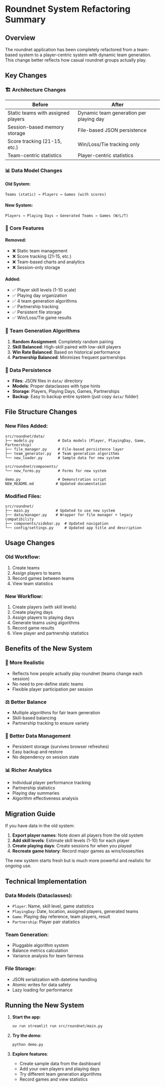 # Roundnet System Refactoring Summary

## Overview

The roundnet application has been completely refactored from a team-based system to a player-centric system with dynamic team generation. This change better reflects how casual roundnet groups actually play.

## Key Changes

### 🏗️ Architecture Changes

| **Before**                         | **After**                               |
| ---------------------------------- | --------------------------------------- |
| Static teams with assigned players | Dynamic team generation per playing day |
| Session-based memory storage       | File-based JSON persistence             |
| Score tracking (21-15, etc.)       | Win/Loss/Tie tracking only              |
| Team-centric statistics            | Player-centric statistics               |

### 📊 Data Model Changes

#### Old System:
```
Teams (static) → Players → Games (with scores)
```

#### New System:
```
Players → Playing Days → Generated Teams → Games (W/L/T)
```

### 🎯 Core Features

#### Removed:
- ❌ Static team management
- ❌ Score tracking (21-15, etc.)
- ❌ Team-based charts and analytics
- ❌ Session-only storage

#### Added:
- ✅ Player skill levels (1-10 scale)
- ✅ Playing day organization
- ✅ 4 team generation algorithms
- ✅ Partnership tracking
- ✅ Persistent file storage
- ✅ Win/Loss/Tie game results

### 🔀 Team Generation Algorithms

1. **Random Assignment**: Completely random pairing
2. **Skill Balanced**: High-skill paired with low-skill players
3. **Win Rate Balanced**: Based on historical performance
4. **Partnership Balanced**: Minimizes frequent partnerships

### 💾 Data Persistence

- **Files**: JSON files in `data/` directory
- **Models**: Proper dataclasses with type hints
- **Storage**: Players, Playing Days, Games, Partnerships
- **Backup**: Easy to backup entire system (just copy `data/` folder)

## File Structure Changes

### New Files Added:
```
src/roundnet/data/
├── models.py           # Data models (Player, PlayingDay, Game, Partnership)
├── file_manager.py     # File-based persistence layer
├── team_generator.py   # Team generation algorithms
└── new_loader.py       # Sample data for new system

src/roundnet/components/
└── new_forms.py        # Forms for new system

demo.py                 # Demonstration script
NEW_README.md          # Updated documentation
```

### Modified Files:
```
src/roundnet/
├── main.py            # Updated to use new system
├── data/manager.py    # Wrapper for file manager + legacy compatibility
├── components/sidebar.py  # Updated navigation
└── config/settings.py     # Updated app title and description
```

## Usage Changes

### Old Workflow:
1. Create teams
2. Assign players to teams
3. Record games between teams
4. View team statistics

### New Workflow:
1. Create players (with skill levels)
2. Create playing days
3. Assign players to playing days
4. Generate teams using algorithms
5. Record game results
6. View player and partnership statistics

## Benefits of the New System

### 🎯 More Realistic
- Reflects how people actually play roundnet (teams change each session)
- No need to pre-define static teams
- Flexible player participation per session

### ⚖️ Better Balance
- Multiple algorithms for fair team generation
- Skill-based balancing
- Partnership tracking to ensure variety

### 💾 Better Data Management
- Persistent storage (survives browser refreshes)
- Easy backup and restore
- No dependency on session state

### 📊 Richer Analytics
- Individual player performance tracking
- Partnership statistics
- Playing day summaries
- Algorithm effectiveness analysis

## Migration Guide

If you have data in the old system:

1. **Export player names**: Note down all players from the old system
2. **Add skill levels**: Estimate skill levels (1-10) for each player
3. **Create playing days**: Create sessions for when you played
4. **Recreate game history**: Record major games as wins/losses/ties

The new system starts fresh but is much more powerful and realistic for ongoing use.

## Technical Implementation

### Data Models (Dataclasses):
- `Player`: Name, skill level, game statistics
- `PlayingDay`: Date, location, assigned players, generated teams
- `Game`: Playing day reference, team players, result
- `Partnership`: Player pair statistics

### Team Generation:
- Pluggable algorithm system
- Balance metrics calculation
- Variance analysis for team fairness

### File Storage:
- JSON serialization with datetime handling
- Atomic writes for data safety
- Lazy loading for performance

## Running the New System

1. **Start the app**:
   ```bash
   uv run streamlit run src/roundnet/main.py
   ```

2. **Try the demo**:
   ```bash
   python demo.py
   ```

3. **Explore features**:
   - Create sample data from the dashboard
   - Add your own players and playing days
   - Try different team generation algorithms
   - Record games and view statistics
